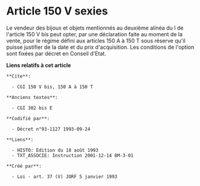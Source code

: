 # Article 150 V sexies

Le vendeur des bijoux et objets mentionnés au deuxième alinéa du I de l'article 150 V bis peut opter, par une déclaration
faite au moment de la vente, pour le régime défini aux articles 150 A à 150 T sous réserve qu'il puisse justifier de la date
et du prix d'acquisition. Les conditions de l'option sont fixées par décret en Conseil d'Etat.

**Liens relatifs à cet article**

	**Cite**:

	  - CGI 150 V bis, 150 A à 150 T

	**Anciens textes**:

	  - CGI 302 bis E

	**Codifié par**:

	  - Décret n°93-1127 1993-09-24

	**Liens**:

	  - HISTO: Edition du 18 août 1993
	  - TXT_ASSOCIE: Instruction 2001-12-14 8M-3-01

	**Créé par**:

	  - Loi - art. 37 (V) JORF 5 janvier 1993
